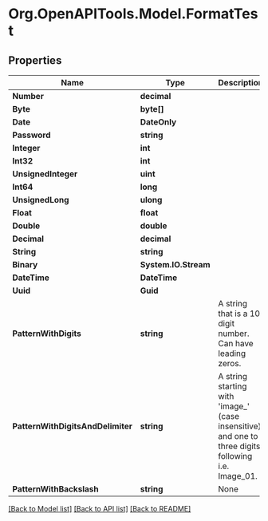 # Org.OpenAPITools.Model.FormatTest

## Properties

Name | Type | Description | Notes
------------ | ------------- | ------------- | -------------
**Number** | **decimal** |  | 
**Byte** | **byte[]** |  | 
**Date** | **DateOnly** |  | 
**Password** | **string** |  | 
**Integer** | **int** |  | [optional] 
**Int32** | **int** |  | [optional] 
**UnsignedInteger** | **uint** |  | [optional] 
**Int64** | **long** |  | [optional] 
**UnsignedLong** | **ulong** |  | [optional] 
**Float** | **float** |  | [optional] 
**Double** | **double** |  | [optional] 
**Decimal** | **decimal** |  | [optional] 
**String** | **string** |  | [optional] 
**Binary** | **System.IO.Stream** |  | [optional] 
**DateTime** | **DateTime** |  | [optional] 
**Uuid** | **Guid** |  | [optional] 
**PatternWithDigits** | **string** | A string that is a 10 digit number. Can have leading zeros. | [optional] 
**PatternWithDigitsAndDelimiter** | **string** | A string starting with &#39;image_&#39; (case insensitive) and one to three digits following i.e. Image_01. | [optional] 
**PatternWithBackslash** | **string** | None | [optional] 

[[Back to Model list]](../../README.md#documentation-for-models) [[Back to API list]](../../README.md#documentation-for-api-endpoints) [[Back to README]](../../README.md)

